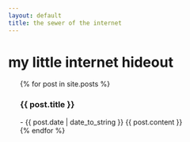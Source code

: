 ```yaml
---
layout: default
title: the sewer of the internet 
---
```




<!-- <div class="homeheader">
hmm.camp
  <div class="what">
    <a href="what"> what </a>
  </div>
</div> -->
<div class="reactContainer">
<div class="sideCol"></div>
<div class="postCol">
  <div class="homeheaderDiv">
            <h1 class="homeheader"> my little internet hideout </h1>
  </div>
  <ul>
    {% for post in site.posts %}
      <div class="post">
        <div class="postContent">
        <h3>
          {{ post.title }}
        </h3>
          - <time datetime="{{ post.date | date: "%Y-%m-%d" }}">{{ post.date | date_to_string }}</time>
          {{ post.content }}
        </div>
      </div>
    {% endfor %}
  </ul>
  </div>
  <div class="sideCol"></div>
</div>

<!-- <div class="reactContainer">
      <div class="sideCol">
        asdasd  
      </div>
      <div class="postCol">
        <div class="homeheaderDiv">
          <h1 class="homeheader"> my little internet hideout </h1>
        </div>

        {% for post in site.posts %}
        <div class="post">
          <div class="postContent">
            <a href="{{ post.url }}">
              {{ post.title }}
            </a>
            - <time datetime="{{ post.date | date: "%Y-%m-%d" }}">{{ post.date | date_to_string }}</time>
            {{ post.content }}
          </div>
        </div>
      {% endfor %}

      </div>
      <div class="sideCol">
        ;ll;kl;k;lk  
      </div>
</div> -->